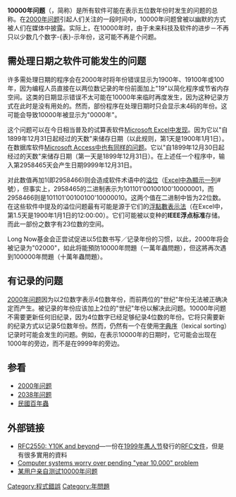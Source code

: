 **10000年问题**（，简称）是所有软件可能在表示五位数年份时发生的问题的总称。在[2000年问题](../Page/2000年问题.md "wikilink")引起人们关注的一段时间中，10000年问题曾被以幽默的方式被人们在媒体中披露。实际上，在10000年时，由于未来科技及软件的进步－不再只以少数几个数字-{表}-示年份，这可能不再是个问题。

## 需处理日期之软件可能发生的问题

许多需处理日期的程序会在2000年时将年份错误显示为1900年、19100年或100年，因为编程人员直接在以两位数记录的年份前面加上"19"以简化程序或节省内存空间。这类的日期显示错误不太可能在10000年来临时再度发生，因为这种记录方式在此时是没有用处的。然而，部份程序在处理日期时只会显示末4码的年份。这可能会导致10000年被显示为"0000年"。

这个问题可以在今日相当普及的试算表软件[Microsoft Excel中发现](../Page/Microsoft_Excel.md "wikilink")。因为它以"自1899年12月31日起经过的天数"来储存日期（以此规则，第1天是1900年1月1日）。在数据库软件[Microsoft Access中也有同样的问题](../Page/Microsoft_Access.md "wikilink")。它以"自1899年12月30日起经过的天数"来储存日期（第一天是1899年12月31日）。在上述任一个程序中，输入第2958465天会产生日期9999年12月31日。

对此数值再加1(即2958466)则会造成软件术语中的[溢位](https://zh.wikipedia.org/wiki/演算溢位 "wikilink")（[Excel中為顯示一列](../Page/Microsoft_Excel.md "wikilink")\#號），但事实上，2958465的二进制表示为101101'00100100'10000001，而2958466则是101101'00100100'10000010。这两个值在二进制中皆为22位数。在这些软件中提及的溢位问题最有可能是源于它们的[浮點數表示法](https://zh.wikipedia.org/wiki/浮點數 "wikilink")（在Excel中，第1.5天是1900年1月1日的12:00:00）。它们可能被以变种的**IEEE浮点标准**存储。而此一部份之数字有23位数的空间。

Long Now基金会正尝试促进以5位数书写／记录年份的习惯，以此，2000年将会被记录为"02000"，如此将能預防10000年問題（一萬年蟲問題），但这將再次遇到100000年問題（十萬年蟲問題）。

## 有记录的问题

[2000年问题](../Page/2000年问题.md "wikilink")因为以2位数字表示4位数年份，而前两位的"世纪"年份无法被正确决定而产生。被记录的年份应该加上2位的"世纪"年份以解决此问题。10000年问题不需要更新任何旧纪录，因为4位数字已经足够纪录4位数的年份。它将只需要新的纪录方式以记录5位数年份。然而，仍然有一个在使用[字典序](../Page/字典序.md "wikilink")（lexical sorting）记录时可能会发生的问题。例如，在表示10000年的日期时，它可能会出现在1000年的旁边，而不是在9999年的旁边。

## 参看

  - [2000年问题](../Page/2000年问题.md "wikilink")
  - [2038年问题](../Page/2038年问题.md "wikilink")
  - [民國百年蟲](../Page/民國百年蟲.md "wikilink")

## 外部链接

  - [RFC2550: Y10K and beyond](ftp://ftp.rfc-editor.org/in-notes/rfc2550.txt)—一份在[1999年](../Page/1999年.md "wikilink")[愚人节](../Page/愚人节.md "wikilink")發行的[RFC文件](../Page/惡搞RFC.md "wikilink")，但是有很多實用的資料
  - [Computer systems worry over pending "year 10,000" problem](http://www.templetons.com/brad/y10k.html)
  - [某用户亲自测试10000年问题](https://www.youtube.com/watch?v=CkEZFaCE6Qc)

[Category:程式錯誤](https://zh.wikipedia.org/wiki/Category:程式錯誤 "wikilink") [Category:年問題](https://zh.wikipedia.org/wiki/Category:年問題 "wikilink")
